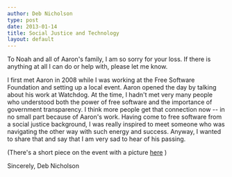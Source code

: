 ```yaml
---
author: Deb Nicholson
type: post
date: 2013-01-14
title: Social Justice and Technology
layout: default
---
```

To Noah and all of Aaron's family, I am so sorry for your loss. If there is anything at all I can do or help with, please let me know.

I first met Aaron in 2008 while I was working at the Free Software Foundation and setting up a local event. Aaron opened the day by talking about his work at Watchdog. At the time, I hadn't met very many people who understood both the power of free software and the importance of government transparency. I think more people get that connection now -- in no small part because of Aaron's work. Having come to free software from a social justice background, I was really inspired to meet someone who was navigating the other way with such energy and success. Anyway, I wanted to share that and say that I am very sad to hear of his passing.

(There's a short piece on the event with a picture [here](http://www.fsf.org/blogs/membership/sfd2008blog) )

Sincerely,
Deb Nicholson
